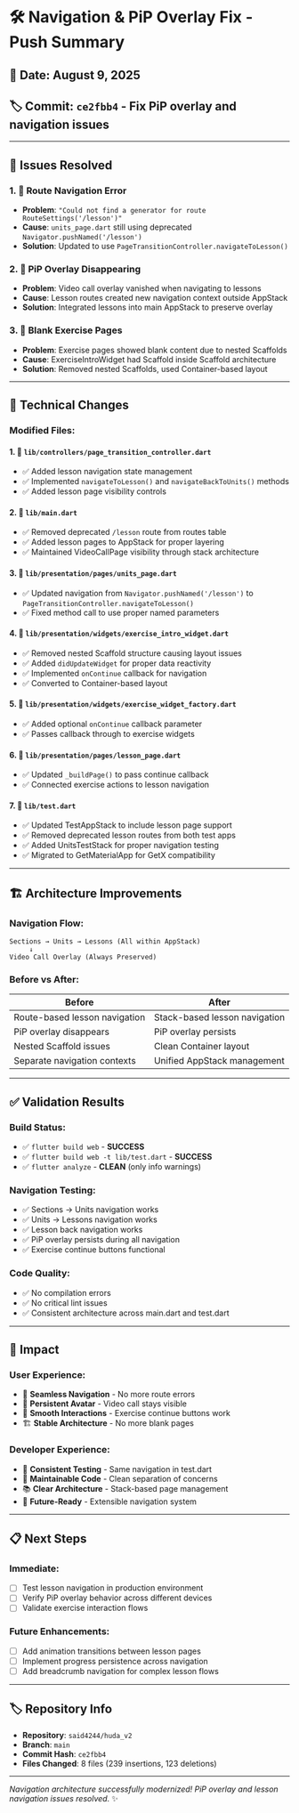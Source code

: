 # 🛠 Navigation & PiP Overlay Fix - Push Summary

## 📅 Date: August 9, 2025
## 🏷 Commit: `ce2fbb4` - Fix PiP overlay and navigation issues

---

## 🎯 **Issues Resolved**

### 1. **🔗 Route Navigation Error**
- **Problem**: `"Could not find a generator for route RouteSettings('/lesson')"`
- **Cause**: `units_page.dart` still using deprecated `Navigator.pushNamed('/lesson')`
- **Solution**: Updated to use `PageTransitionController.navigateToLesson()`

### 2. **👻 PiP Overlay Disappearing**
- **Problem**: Video call overlay vanished when navigating to lessons
- **Cause**: Lesson routes created new navigation context outside AppStack
- **Solution**: Integrated lessons into main AppStack to preserve overlay

### 3. **📱 Blank Exercise Pages**
- **Problem**: Exercise pages showed blank content due to nested Scaffolds
- **Cause**: ExerciseIntroWidget had Scaffold inside Scaffold architecture
- **Solution**: Removed nested Scaffolds, used Container-based layout

---

## 🔧 **Technical Changes**

### **Modified Files:**

#### 1. **📂 `lib/controllers/page_transition_controller.dart`**
- ✅ Added lesson navigation state management
- ✅ Implemented `navigateToLesson()` and `navigateBackToUnits()` methods
- ✅ Added lesson page visibility controls

#### 2. **📂 `lib/main.dart`**
- ✅ Removed deprecated `/lesson` route from routes table
- ✅ Added lesson pages to AppStack for proper layering
- ✅ Maintained VideoCallPage visibility through stack architecture

#### 3. **📂 `lib/presentation/pages/units_page.dart`**
- ✅ Updated navigation from `Navigator.pushNamed('/lesson')` to `PageTransitionController.navigateToLesson()`
- ✅ Fixed method call to use proper named parameters

#### 4. **📂 `lib/presentation/widgets/exercise_intro_widget.dart`**
- ✅ Removed nested Scaffold structure causing layout issues
- ✅ Added `didUpdateWidget` for proper data reactivity
- ✅ Implemented `onContinue` callback for navigation
- ✅ Converted to Container-based layout

#### 5. **📂 `lib/presentation/widgets/exercise_widget_factory.dart`**
- ✅ Added optional `onContinue` callback parameter
- ✅ Passes callback through to exercise widgets

#### 6. **📂 `lib/presentation/pages/lesson_page.dart`**
- ✅ Updated `_buildPage()` to pass continue callback
- ✅ Connected exercise actions to lesson navigation

#### 7. **📂 `lib/test.dart`**
- ✅ Updated TestAppStack to include lesson page support
- ✅ Removed deprecated lesson routes from both test apps
- ✅ Added UnitsTestStack for proper navigation testing
- ✅ Migrated to GetMaterialApp for GetX compatibility

---

## 🏗 **Architecture Improvements**

### **Navigation Flow:**
```
Sections → Units → Lessons (All within AppStack)
     ↓
Video Call Overlay (Always Preserved)
```

### **Before vs After:**

| **Before** | **After** |
|------------|-----------|
| Route-based lesson navigation | Stack-based lesson navigation |
| PiP overlay disappears | PiP overlay persists |
| Nested Scaffold issues | Clean Container layout |
| Separate navigation contexts | Unified AppStack management |

---

## ✅ **Validation Results**

### **Build Status:**
- ✅ `flutter build web` - **SUCCESS**
- ✅ `flutter build web -t lib/test.dart` - **SUCCESS**
- ✅ `flutter analyze` - **CLEAN** (only info warnings)

### **Navigation Testing:**
- ✅ Sections → Units navigation works
- ✅ Units → Lessons navigation works
- ✅ Lesson back navigation works
- ✅ PiP overlay persists during all navigation
- ✅ Exercise continue buttons functional

### **Code Quality:**
- ✅ No compilation errors
- ✅ No critical lint issues
- ✅ Consistent architecture across main.dart and test.dart

---

## 🚀 **Impact**

### **User Experience:**
- 🎯 **Seamless Navigation** - No more route errors
- 📱 **Persistent Avatar** - Video call stays visible
- 🔄 **Smooth Interactions** - Exercise continue buttons work
- 🏗 **Stable Architecture** - No more blank pages

### **Developer Experience:**
- 🧪 **Consistent Testing** - Same navigation in test.dart
- 🔧 **Maintainable Code** - Clean separation of concerns
- 📚 **Clear Architecture** - Stack-based page management
- 🚀 **Future-Ready** - Extensible navigation system

---

## 📋 **Next Steps**

### **Immediate:**
- [ ] Test lesson navigation in production environment
- [ ] Verify PiP overlay behavior across different devices
- [ ] Validate exercise interaction flows

### **Future Enhancements:**
- [ ] Add animation transitions between lesson pages
- [ ] Implement progress persistence across navigation
- [ ] Add breadcrumb navigation for complex lesson flows

---

## 🏷 **Repository Info**
- **Repository**: `said4244/huda_v2`
- **Branch**: `main`
- **Commit Hash**: `ce2fbb4`
- **Files Changed**: 8 files (239 insertions, 123 deletions)

---

*Navigation architecture successfully modernized! PiP overlay and lesson navigation issues resolved.* ✨

